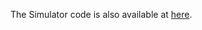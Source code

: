 
The Simulator code is also available at [here](https://drive.google.com/drive/folders/1wgBBfxAWIMj5CHT2KDYAPfycZWneVWIT?usp=sharing).
